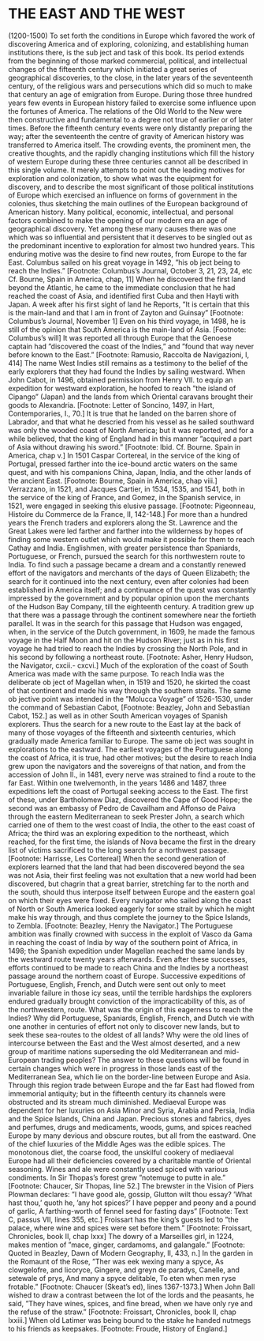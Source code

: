 # THE EAST AND THE WEST
(1200-1500)
To set forth the conditions in Europe which favored the work of
discovering America and of exploring, colonizing, and establishing
human institutions there, is the sub ject and task of this book. Its
period extends from the beginning of those marked commercial,
political, and intellectual changes of the fifteenth century which
initiated a great series of geographical discoveries, to the close, in
the later years of the seventeenth century, of the religious wars and
persecutions which did so much to make that century an age of
emigration from Europe. During those three hundred years few events in
European history failed to exercise some influence upon the fortunes of
America. The relations of the Old World to the New were then
constructive and fundamental to a degree not true of earlier or of
later times. Before the fifteenth century events were only distantly
preparing the way; after the seventeenth the centre of gravity of
American history was transferred to America itself.
The crowding events, the prominent men, the creative thoughts, and the
rapidly changing institutions which fill the history of western Europe
during these three centuries cannot all be described in this single
volume. It merely attempts to point out the leading motives for
exploration and colonization, to show what was the equipment for
discovery, and to describe the most significant of those political
institutions of Europe which exercised an influence on forms of
government in the colonies, thus sketching the main outlines of the
European background of American history. Many political, economic,
intellectual, and personal factors combined to make the opening of our
modern era an age of geographical discovery. Yet among these many
causes there was one which was so influential and persistent that it
deserves to be singled out as the predominant incentive to exploration
for almost two hundred years. This enduring motive was the desire to
find new routes, from Europe to the far East.
Columbus sailed on his great voyage in 1492, ”his ob ject being to reach
the Indies.” [Footnote: Columbus’s Journal, October 3, 21, 23, 24, etc
Cf. Bourne, Spain in America, chap, 11] When he discovered the first
land beyond the Atlantic, he came to the immediate conclusion that he
had reached the coast of Asia, and identified first Cuba and then Hayti
with Japan. A week after his first sight of land he Reports, ”It is
certain that this is the main-land and that I am in front of Zayton and
Guinsay” [Footnote: Columbus’s Journal, November 1] Even on his third
voyage, in 1498, he is still of the opinion that South America is the
main-land of Asia. [Footnote: Columbus’s will] It was reported all
through Europe that the Genoese captain had ”discovered the coast of
the Indies,” and ”found that way never before known to the East.”
[Footnote: Ramusio, Raccolta de Navigazioni, I, 414] The name West
Indies still remains as a testimony to the belief of the early
explorers that they had found the Indies by sailing westward.
When John Cabot, in 1496, obtained permission from Henry VII. to equip
an expedition for westward exploration, he hoofed to reach ”the island
of Cipango” (Japan) and the lands from which Oriental caravans brought
their goods to Alexandria. [Footnote: Letter of Soncino, 1497, in Hart,
Contemporaries, I., 70.] It is true that he landed on the barren shore
of Labrador, and that what he descried from his vessel as he sailed
southward was only the wooded coast of North America; but it was
reported, and for a while believed, that the king of England had in
this manner ”acquired a part of Asia without drawing his sword.”
[Footnote: Ibid. Cf. Bourne. Spain in America, chap v.] In 1501 Caspar
Cortereal, in the service of the king of Portugal, pressed farther into
the ice-bound arctic waters on the same quest, and with his companions
China, Japan, India, and the other lands of the ancient East.
[Footnote: Bourne, Spain in America, chap viii.] Verrazzano, in 1521,
and Jacques Cartier, in 1534, 1535, and 1541, both in the service of
the king of France, and Gomez, in the Spanish service, in 1521, were
engaged in seeking this elusive passage. [Footnote: Pigeonneau,
Histoire du Commerce de la France, II, 142-148.] For more than a
hundred years the French traders and explorers along the St. Lawrence
and the Great Lakes were led farther and farther into the wilderness by
hopes of finding some western outlet which would make it possible for
them to reach Cathay and India. Englishmen, with greater persistence
than Spaniards, Portuguese, or French, pursued the search for this
northwestern route to India. To find such a passage became a dream and
a constantly renewed effort of the navigators and merchants of the days
of Queen Elizabeth; the search for it continued into the next century,
even after colonies had been established in America itself; and a
continuance of the quest was constantly impressed by the government and
by popular opinion upon the merchants of the Hudson Bay Company, till
the eighteenth century.
A tradition grew up that there was a passage through the continent
somewhere near the fortieth parallel. It was in the search for this
passage that Hudson was engaged, when, in the service of the Dutch
government, in 1609, he made the famous voyage in the Half Moon and hit
on the Hudson River; just as in his first voyage he had tried to reach
the Indies by crossing the North Pole, and in his second by following a
northeast route. [Footnote: Asher, Henry Hudson, the Navigator, cxcii.-
cxcvi.] Much of the exploration of the coast of South America was made
with the same purpose. To reach India was the deliberate ob ject of
Magellan when, in 1519 and 1520, he skirted the coast of that continent
and made his way through the southern straits. The same ob jective point
was intended in the ”Molucca Voyage” of 1526-1530, under the command of
Sebastian Cabot, [Footnote: Beazley, John and Sebastian Cabot, 152.] as
well as in other South American voyages of Spanish explorers. Thus the
search for a new route to the East lay at the back of many of those
voyages of the fifteenth and sixteenth centuries, which gradually made
America familiar to Europe.
The same ob ject was sought in explorations to the eastward. The
earliest voyages of the Portuguese along the coast of Africa, it is
true, had other motives; but the desire to reach India grew upon the
navigators and the sovereigns of that nation, and from the accession of
John II., in 1481, every nerve was strained to find a route to the far
East. Within one twelvemonth, in the years 1486 and 1487, three
expeditions left the coast of Portugal seeking access to the East. The
first of these, under Bartholomew Diaz, discovered the Cape of Good
Hope; the second was an embassy of Pedro de Cavailham and Affonso de
Paiva through the eastern Mediterranean to seek Prester John, a search
which carried one of them to the west coast of India, the other to the
east coast of Africa; the third was an exploring expedition to the
northeast, which reached, for the first time, the islands of Nova
became the first in the dreary list of victims sacrificed to the long
search for a northwest passage. [Footnote: Harrisse, Les Cortereal]
When the second generation of explorers learned that the land that had
been discovered beyond the sea was not Asia, their first feeling was
not exultation that a new world had been discovered, but chagrin that a
great barrier, stretching far to the north and the south, should thus
interpose itself between Europe and the eastern goal on which their
eyes were fixed. Every navigator who sailed along the coast of North or
South America looked eagerly for some strait by which he might make his
way through, and thus complete the journey to the Spice Islands, to
Zembla. [Footnote: Beazley, Henry the Navigator.] The Portuguese
ambition was finally crowned with success in the exploit of Vasco da
Gama in reaching the coast of India by way of the southern point of
Africa, in 1498; the Spanish expedition under Magellan reached the same
lands by the westward route twenty years afterwards. Even after these
successes, efforts continued to be made to reach China and the Indies
by a northeast passage around the northern coast of Europe. Successive
expeditions of Portuguese, English, French, and Dutch were sent out
only to meet invariable failure in those icy seas, until the terrible
hardships the explorers endured gradually brought conviction of the
impracticability of this, as of the northwestern, route. What was the
origin of this eagerness to reach the Indies? Why did Portuguese,
Spaniards, English, French, and Dutch vie with one another in centuries
of effort not only to discover new lands, but to seek these sea-routes
to the oldest of all lands? Why were the old lines of intercourse
between the East and the West almost deserted, and a new group of
maritime nations superseding the old Mediterranean and mid-European
trading peoples? The answer to these questions will be found in certain
changes which were in progress in those lands east of the Mediterranean
Sea, which lie on the border-line between Europe and Asia. Through this
region trade between Europe and the far East had flowed from immemorial
antiquity; but in the fifteenth century its channels were obstructed
and its stream much diminished.
Mediaeval Europe was dependent for her luxuries on Asia Minor and
Syria, Arabia and Persia, India and the Spice Islands, China and Japan.
Precious stones and fabrics, dyes and perfumes, drugs and medicaments,
woods, gums, and spices reached Europe by many devious and obscure
routes, but all from the eastward. One of the chief luxuries of the
Middle Ages was the edible spices. The monotonous diet, the coarse
food, the unskilful cookery of mediaeval Europe had all their
deficiencies covered by a charitable mantle of Oriental seasoning.
Wines and ale were constantly used spiced with various condiments. In
Sir Thopas’s forest grew ”notemuge to putte in ale.” [Footnote:
Chaucer, Sir Thopas, line 52.] The brewster in the Vision of Piers
Plowman declares:
”I have good ale, gossip, Glutton wilt thou essay? ’What hast thou,’
quoth he, ’any hot spices?’ I have pepper and peony and a pound of
garlic, A farthing-worth of fennel seed for fasting days” [Footnote:
Text C, passus VII, lines 355, etc.]
Froissart has the king’s guests led to ”the palace, where wine and
spices were set before them.” [Footnote: Froissart, Chronicles, book
II, chap lxxx] The dowry of a Marseilles girl, in 1224, makes mention
of ”mace, ginger, cardamoms, and galangale.” [Footnote: Quoted in
Beazley, Dawn of Modern Geography, II, 433, n.] In the garden in the
Romaunt of the Rose, ”Ther was eek wexing many a spyce, As clowgelofre, and licoryce, Gingere, and greyn de paradys, Canelle, and
setewale of prys, And many a spyce delitable, To eten when men ryse frotable.” [Footnote: Chaucer (Skeat’s ed), lines 1367-1373.]
When John Ball wished to draw a contrast between the lot of the lords
and the peasants, he said, ”They have wines, spices, and fine bread,
when we have only rye and the refuse of the straw.” [Footnote:
Froissart, Chronicles, book II, chap lxxiii.] When old Latimer was
being bound to the stake he handed nutmegs to his friends as keepsakes.
[Footnote: Froude, History of England.]
